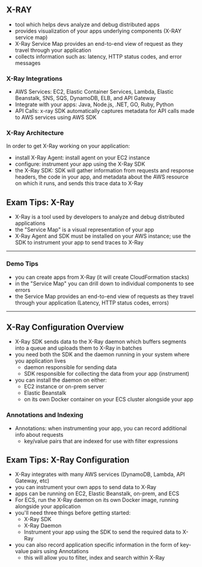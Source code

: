 ## X-RAY
- tool which helps devs analyze and debug distributed apps
- provides visualization of your apps underlying components (X-RAY service map)
- X-Ray Service Map provides an end-to-end view of request as they travel through your application
- collects information such as: latency, HTTP status codes, and error messages

### X-Ray Integrations
- AWS Services: EC2, Elastic Container Services, Lambda, Elastic Beanstalk, SNS, SQS, DynamoDB, ELB, and API Gateway
- Integrate with your apps: Java, Node.js, .NET, GO, Ruby, Python
- API Calls: x-ray SDK automatically captures metadata for API calls made to AWS services using AWS SDK

### X-Ray Architecture
In order to get X-Ray working on your application:
- install X-Ray Agent: install agent on your EC2 instance
- configure: instrument your app using the X-Ray SDK
- the X-Ray SDK: SDK will gather information from requests and response headers, the code in your app, and metadata about the AWS resource on which it runs, and sends this trace data to X-Ray

## Exam Tips: X-Ray
- X-Ray is a tool used by developers to analyze and debug distributed applications
- the "Service Map" is a visual representation of your app
- X-Ray Agent and SDK must be installed on your AWS instance; use the SDK to instrument your app to send traces to X-Ray

---
### Demo Tips
- you can create apps from X-Ray (it will create CloudFormation stacks)
- in the "Service Map" you can drill down to individual components to see errors
- the Service Map provides an end-to-end view of requests as they travel through your application (Latency, HTTP status codes, errors)

---
## X-Ray Configuration Overview
- X-Ray SDK sends data to the X-Ray daemon which buffers segments into a queue and uploads them to X-Ray in batches
- you need both the SDK and the daemon running in your system where you application lives
  - daemon responsible for sending data
  - SDK responsible for collecting the data from your app (instrument)
- you can install the daemon on either:
  - EC2 instance or on-prem server
  - Elastic Beanstalk
  - on its own Docker container on your ECS cluster alongside your app

### Annotations and Indexing
- Annotations: when instrumenting your app, you can record additional info about requests 
  - key/value pairs that are indexed for use with filter expressions

## Exam Tips: X-Ray Configuration
- X-Ray integrates with many AWS services (DynamoDB, Lambda, API Gateway, etc)
- you can instrument your own apps to send data to X-Ray
- apps can be running on EC2, Elastic Beanstalk, on-prem, and ECS
- For ECS, run the X-Ray daemon on its own Docker image, running alongside your application
- you'll need three things before getting started:
  - X-Ray SDK
  - X-Ray Daemon
  - Instrument your app using the SDK to send the required data to X-Ray
- you can also record application specific information in the form of key-value pairs using Annotations 
  - this will allow you to filter, index and search within X-Ray




